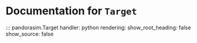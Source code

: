 # Documentation for `Target`

::: pandorasim.Target
    handler: python
    rendering:
      show_root_heading: false
      show_source: false
